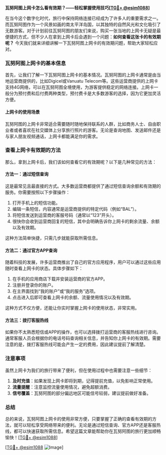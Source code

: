 **瓦努阿图上网卡怎么看有效期？——轻松掌握使用技巧[[TG💪+ @esim1088](https://t.me/s/esim1088)]**

在当今这个数字化时代，旅行中保持网络连接已经成为了许多人的重要需求之一。而瓦努阿图作为一个风景如画的南太平洋岛国，以其独特的自然风光和文化吸引了无数游客。对于计划前往瓦努阿图的朋友们来说，购买一张当地的上网卡无疑是最便捷的方式，但不少人在拿到上网卡后会遇到一个问题：**如何查看这张卡的有效期呢？** 今天我们就来详细讲解一下瓦努阿图上网卡的有效期问题，帮助大家轻松应对。

### 瓦努阿图上网卡的基本信息

首先，让我们了解一下瓦努阿图上网卡的基本情况。瓦努阿图的上网卡通常是由当地运营商提供的，比如Digicel或Vanuatu Telecom等。这些运营商提供的上网卡支持4G网络，可以在瓦努阿图全境使用，为游客提供稳定的网络连接。上网卡一般分为预付费和后付费两种类型，预付费卡是大多数游客的选择，因为它更加灵活方便。

#### 上网卡的使用场景

瓦努阿图的上网卡非常适合需要随时随地保持联系的人群，比如商务人士、自由职业者或者喜欢在社交媒体上分享旅行照片的游客。无论是查询地图、发送邮件还是与家人朋友视频通话，上网卡都能满足你的需求。

### 查看上网卡有效期的方法

那么，拿到上网卡后，我们该如何查看它的有效期呢？以下是几种常见的方法：

#### 方法一：通过短信查询

这是最常见且最直接的方式。大多数运营商都提供了通过短信查询余额和有效期的服务。你需要按照以下步骤操作：

1. 打开手机上的短信功能。
2. 编辑一条短信，内容通常是运营商提供的特定代码（例如“BAL”）。
3. 将短信发送到运营商的客服号码（通常以“123”开头）。
4. 很快你会收到运营商回复的短信，其中会明确告诉你上网卡的剩余流量、余额以及有效期。

这种方法简单快捷，只需几步就能获取所需信息。

#### 方法二：通过官方APP查询

随着科技的发展，许多运营商推出了自己的官方应用程序，用户可以通过这些应用随时查看上网卡的状态。具体步骤如下：

1. 在手机的应用商店下载并安装运营商的官方APP。
2. 注册并登录你的账户。
3. 在主界面找到“我的账户”或“我的服务”选项。
4. 点击进入后即可查看上网卡的余额、流量使用情况以及有效期。

这种方式不仅方便，还能让你实时掌握上网卡的使用状态，非常实用。

#### 方法三：拨打客服热线

如果你不太熟悉短信或APP的操作，也可以选择拨打运营商的客服热线进行咨询。通常客服人员会根据你的电话号码查询相关信息，并告知你上网卡的有效期。需要注意的是，拨打客服热线可能会产生一定的费用，因此建议提前了解清楚。

### 注意事项

虽然上网卡为我们的旅行带来了便利，但在使用过程中也需要注意一些细节：

1. **及时充值**：如果发现上网卡即将到期，记得提前充值，以免影响正常使用。
2. **流量提醒**：注意监控流量使用情况，避免超额消费。
3. **信号覆盖**：瓦努阿图的部分偏远地区可能信号较弱，建议提前做好准备。

### 总结

总的来说，瓦努阿图上网卡的使用非常方便，只要掌握了正确的查看有效期的方法，就可以轻松享受网络带来的便利。无论是通过短信查询、官方APP还是客服热线，都可以快速获取所需信息。希望这篇文章能帮助你在瓦努阿图的旅行更加顺畅愉快！[[TG💪+ @esim1088](https://t.me/s/esim1088)]

[[TG💪+ @esim1088](https://t.me/s/esim1088) ![Image](https://i.postimg.cc/4NQfJmqS/Snipaste-2025-05-13-00-14-12.png)]